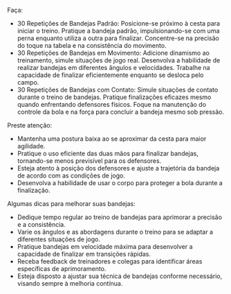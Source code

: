 Faça:
- 30 Repetições de Bandejas Padrão:
    Posicione-se próximo à cesta para iniciar o treino.
    Pratique a bandeja padrão, impulsionando-se com uma perna enquanto utiliza a outra para finalizar.
    Concentre-se na precisão do toque na tabela e na consistência do movimento.
- 30 Repetições de Bandejas em Movimento:
    Adicione dinamismo ao treinamento, simule situações de jogo real.
    Desenvolva a habilidade de realizar bandejas em diferentes ângulos e velocidades.
    Trabalhe na capacidade de finalizar eficientemente enquanto se desloca pelo campo.
- 30 Repetições de Bandejas com Contato:
    Simule situações de contato durante o treino de bandejas.
    Pratique finalizações eficazes mesmo quando enfrentando defensores físicos.
    Foque na manutenção do controle da bola e na força para concluir a bandeja mesmo sob pressão.

Preste atenção:
- Mantenha uma postura baixa ao se aproximar da cesta para maior agilidade.
- Pratique o uso eficiente das duas mãos para finalizar bandejas, tornando-se menos previsível para os defensores.
- Esteja atento à posição dos defensores e ajuste a trajetória da bandeja de acordo com as condições de jogo.
- Desenvolva a habilidade de usar o corpo para proteger a bola durante a finalização.

Algumas dicas para melhorar suas bandejas:
- Dedique tempo regular ao treino de bandejas para aprimorar a precisão e a consistência.
- Varie os ângulos e as abordagens durante o treino para se adaptar a diferentes situações de jogo.
- Pratique bandejas em velocidade máxima para desenvolver a capacidade de finalizar em transições rápidas.
- Receba feedback de treinadores e colegas para identificar áreas específicas de aprimoramento.
- Esteja disposto a ajustar sua técnica de bandejas conforme necessário, visando sempre à melhoria contínua.